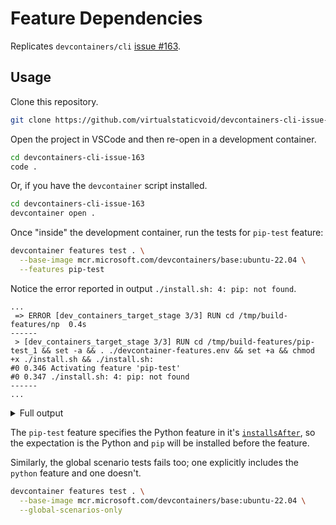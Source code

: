 # Feature Dependencies

Replicates `devcontainers/cli` [issue #163](https://github.com/devcontainers/cli/issues/163).

## Usage

Clone this repository.

```bash
git clone https://github.com/virtualstaticvoid/devcontainers-cli-issue-163.git
```

Open the project in VSCode and then re-open in a development container.

```bash
cd devcontainers-cli-issue-163
code .
```

Or, if you have the `devcontainer` script installed.

```bash
cd devcontainers-cli-issue-163
devcontainer open .
```

Once "inside" the development container, run the tests for `pip-test` feature:

```bash
devcontainer features test . \
  --base-image mcr.microsoft.com/devcontainers/base:ubuntu-22.04 \
  --features pip-test
```

Notice the error reported in output `./install.sh: 4: pip: not found`.

```
...
 => ERROR [dev_containers_target_stage 3/3] RUN cd /tmp/build-features/np  0.4s
------
 > [dev_containers_target_stage 3/3] RUN cd /tmp/build-features/pip-test_1 && set -a && . ./devcontainer-features.env && set +a && chmod +x ./install.sh && ./install.sh:
#0 0.346 Activating feature 'pip-test'
#0 0.347 ./install.sh: 4: pip: not found
------
...
```

<details>
  <summary>Full output</summary>

  ```
  vscode ➜ /workspaces/devcontainers-cli-issue-163 (main ✗) $ devcontainer features test . --base-image mcr.microsoft.com/devcontainers/base:ubuntu-22.04 --features pip-test

  ┌ ─ ─ ─ ─ ─ ─ ─ ─ ─ ─ ─ ─ ─ ─ ┐
  |    dev container 'features' |
  │           v0.14.2           │
  └ ─ ─ ─ ─ ─ ─ ─ ─ ─ ─ ─ ─ ─ ─ ┘

  >  baseImage:         mcr.microsoft.com/devcontainers/base:ubuntu-22.04
  >  Target Folder:     /workspaces/devcontainers-cli-issue-163
  >  features:          pip-test
  >  workspaceFolder:   /tmp/vsch/container-features-test/1662982848993

  ⏳ Building test container...

  [1 ms] @devcontainers/cli 0.14.2. Node.js v18.9.0. linux 5.15.0-47-generic x64.
  [37328 ms] Start: Run: docker buildx build --load --build-context dev_containers_feature_content_source=/tmp/vsch-vscode/container-features/0.14.2-1662982849225 --build-arg _DEV_CONTAINERS_BASE_IMAGE=mcr.microsoft.com/devcontainers/base:ubuntu-22.04 --build-arg _DEV_CONTAINERS_IMAGE_USER=root --build-arg _DEV_CONTAINERS_FEATURE_CONTENT_SOURCE=dev_container_feature_content_temp --target dev_containers_target_stage -t vsc-1662982848993-3289bd94f33e17f7e0aa4677032ccb32-features -f /tmp/vsch-vscode/container-features/0.14.2-1662982849225/Dockerfile.extended /tmp/__dev-containers-build-empty
  [+] Building 2.3s (12/12) FINISHED
  => [internal] load build definition from Dockerfile.extended              0.0s
  => => transferring dockerfile: 501B                                       0.0s
  => [internal] load .dockerignore                                          0.0s
  => => transferring context: 2B                                            0.0s
  => resolve image config for docker.io/docker/dockerfile:1.4               0.9s
  => CACHED docker-image://docker.io/docker/dockerfile:1.4@sha256:9ba7531b  0.0s
  => [internal] load .dockerignore                                          0.0s
  => [internal] load build definition from Dockerfile.extended              0.0s
  => [internal] load metadata for mcr.microsoft.com/devcontainers/base:ubu  0.0s
  => [context dev_containers_feature_content_source] load .dockerignore     0.0s
  => => transferring dev_containers_feature_content_source: 2B              0.0s
  => [context dev_containers_feature_content_source] load from client       0.0s
  => => transferring dev_containers_feature_content_source: 2.53kB          0.0s
  => [dev_containers_target_stage 1/3] FROM mcr.microsoft.com/devcontainer  0.2s
  => [dev_containers_target_stage 2/3] COPY --from=dev_containers_feature_  0.0s
  => ERROR [dev_containers_target_stage 3/3] RUN cd /tmp/build-features/np  0.4s
  ------
  > [dev_containers_target_stage 3/3] RUN cd /tmp/build-features/pip-test_1 && set -a && . ./devcontainer-features.env && set +a && chmod +x ./install.sh && ./install.sh:
  #0 0.346 Activating feature 'pip-test'
  #0 0.347 ./install.sh: 4: pip: not found
  ------
  ERROR: failed to solve: executor failed running [/bin/sh -c cd /tmp/build-features/pip-test_1 && set -a && . ./devcontainer-features.env && set +a && chmod +x ./install.sh && ./install.sh]: exit code: 127
  [-] Failed to launch container:

  Command failed: docker buildx build --load --build-context dev_containers_feature_content_source=/tmp/vsch-vscode/container-features/0.14.2-1662982849225 --build-arg _DEV_CONTAINERS_BASE_IMAGE=mcr.microsoft.com/devcontainers/base:ubuntu-22.04 --build-arg _DEV_CONTAINERS_IMAGE_USER=root --build-arg _DEV_CONTAINERS_FEATURE_CONTENT_SOURCE=dev_container_feature_content_temp --target dev_containers_target_stage -t vsc-1662982848993-3289bd94f33e17f7e0aa4677032ccb32-features -f /tmp/vsch-vscode/container-features/0.14.2-1662982849225/Dockerfile.extended /tmp/__dev-containers-build-empty
  ```
</details>

The `pip-test` feature specifies the Python feature in it's [`installsAfter`](./src/pip-test/devcontainer-feature.json#L6-L8), so the expectation is the Python and `pip` will be installed before the feature.

Similarly, the global scenario tests fails too; one explicitly includes the `python` feature and one doesn't.

```bash
devcontainer features test . \
  --base-image mcr.microsoft.com/devcontainers/base:ubuntu-22.04 \
  --global-scenarios-only
```
